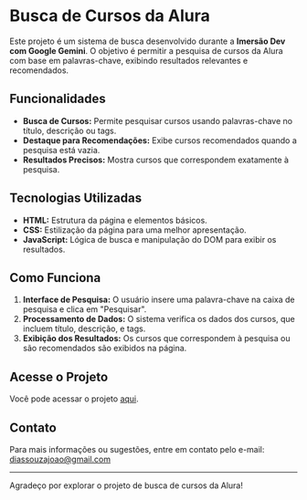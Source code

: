 # Busca de Cursos da Alura

Este projeto é um sistema de busca desenvolvido durante a **Imersão Dev com Google Gemini**. O objetivo é permitir a pesquisa de cursos da Alura com base em palavras-chave, exibindo resultados relevantes e recomendados.

## Funcionalidades

- **Busca de Cursos:** Permite pesquisar cursos usando palavras-chave no título, descrição ou tags.
- **Destaque para Recomendações:** Exibe cursos recomendados quando a pesquisa está vazia.
- **Resultados Precisos:** Mostra cursos que correspondem exatamente à pesquisa.

## Tecnologias Utilizadas

- **HTML:** Estrutura da página e elementos básicos.
- **CSS:** Estilização da página para uma melhor apresentação.
- **JavaScript:** Lógica de busca e manipulação do DOM para exibir os resultados.

## Como Funciona

1. **Interface de Pesquisa:** O usuário insere uma palavra-chave na caixa de pesquisa e clica em "Pesquisar".
2. **Processamento de Dados:** O sistema verifica os dados dos cursos, que incluem título, descrição, e tags.
3. **Exibição dos Resultados:** Os cursos que correspondem à pesquisa ou são recomendados são exibidos na página.

## Acesse o Projeto

Você pode acessar o projeto [aqui](https://curso-alura-psi.vercel.app).

## Contato

Para mais informações ou sugestões, entre em contato pelo e-mail: [diassouzajoao@gmail.com](mailto:diassouzajoao@gmail.com)


---

Agradeço por explorar o projeto de busca de cursos da Alura!
